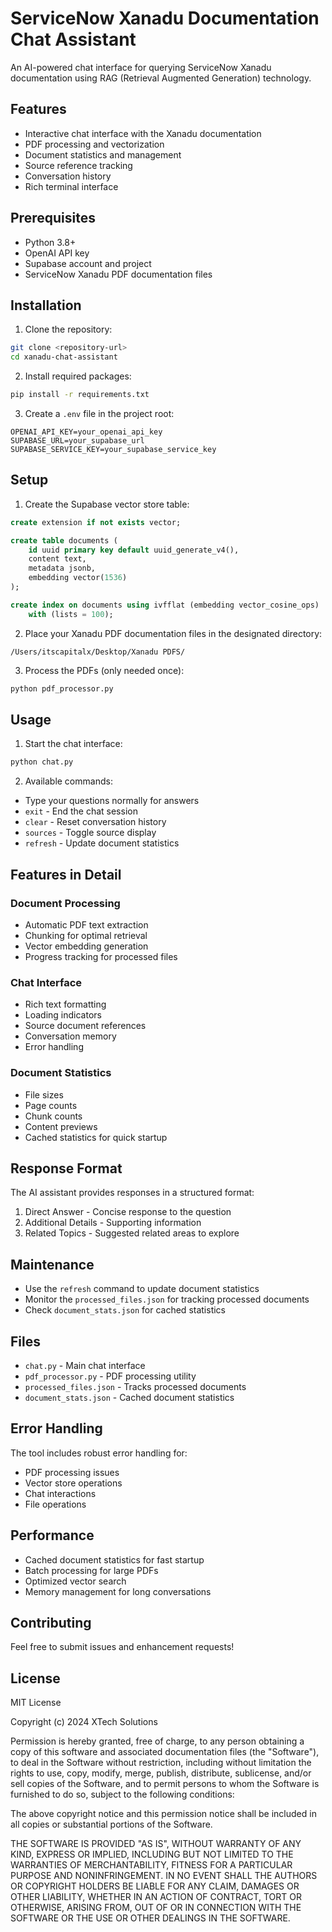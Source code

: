 # ServiceNow Xanadu Documentation Chat Assistant

An AI-powered chat interface for querying ServiceNow Xanadu documentation using RAG (Retrieval Augmented Generation) technology.

## Features

- Interactive chat interface with the Xanadu documentation
- PDF processing and vectorization
- Document statistics and management
- Source reference tracking
- Conversation history
- Rich terminal interface

## Prerequisites

- Python 3.8+
- OpenAI API key
- Supabase account and project
- ServiceNow Xanadu PDF documentation files

## Installation

1. Clone the repository:
```bash
git clone <repository-url>
cd xanadu-chat-assistant
```

2. Install required packages:
```bash
pip install -r requirements.txt
```

3. Create a `.env` file in the project root:
```env
OPENAI_API_KEY=your_openai_api_key
SUPABASE_URL=your_supabase_url
SUPABASE_SERVICE_KEY=your_supabase_service_key
```

## Setup

1. Create the Supabase vector store table:
```sql
create extension if not exists vector;

create table documents (
    id uuid primary key default uuid_generate_v4(),
    content text,
    metadata jsonb,
    embedding vector(1536)
);

create index on documents using ivfflat (embedding vector_cosine_ops)
    with (lists = 100);
```

2. Place your Xanadu PDF documentation files in the designated directory:
```
/Users/itscapitalx/Desktop/Xanadu PDFS/
```

3. Process the PDFs (only needed once):
```bash
python pdf_processor.py
```

## Usage

1. Start the chat interface:
```bash
python chat.py
```

2. Available commands:
- Type your questions normally for answers
- `exit` - End the chat session
- `clear` - Reset conversation history
- `sources` - Toggle source display
- `refresh` - Update document statistics

## Features in Detail

### Document Processing
- Automatic PDF text extraction
- Chunking for optimal retrieval
- Vector embedding generation
- Progress tracking for processed files

### Chat Interface
- Rich text formatting
- Loading indicators
- Source document references
- Conversation memory
- Error handling

### Document Statistics
- File sizes
- Page counts
- Chunk counts
- Content previews
- Cached statistics for quick startup

## Response Format

The AI assistant provides responses in a structured format:
1. Direct Answer - Concise response to the question
2. Additional Details - Supporting information
3. Related Topics - Suggested related areas to explore

## Maintenance

- Use the `refresh` command to update document statistics
- Monitor the `processed_files.json` for tracking processed documents
- Check `document_stats.json` for cached statistics

## Files

- `chat.py` - Main chat interface
- `pdf_processor.py` - PDF processing utility
- `processed_files.json` - Tracks processed documents
- `document_stats.json` - Cached document statistics

## Error Handling

The tool includes robust error handling for:
- PDF processing issues
- Vector store operations
- Chat interactions
- File operations

## Performance

- Cached document statistics for fast startup
- Batch processing for large PDFs
- Optimized vector search
- Memory management for long conversations

## Contributing

Feel free to submit issues and enhancement requests!

## License

MIT License

Copyright (c) 2024 XTech Solutions

Permission is hereby granted, free of charge, to any person obtaining a copy
of this software and associated documentation files (the "Software"), to deal
in the Software without restriction, including without limitation the rights
to use, copy, modify, merge, publish, distribute, sublicense, and/or sell
copies of the Software, and to permit persons to whom the Software is
furnished to do so, subject to the following conditions:

The above copyright notice and this permission notice shall be included in all
copies or substantial portions of the Software.

THE SOFTWARE IS PROVIDED "AS IS", WITHOUT WARRANTY OF ANY KIND, EXPRESS OR
IMPLIED, INCLUDING BUT NOT LIMITED TO THE WARRANTIES OF MERCHANTABILITY,
FITNESS FOR A PARTICULAR PURPOSE AND NONINFRINGEMENT. IN NO EVENT SHALL THE
AUTHORS OR COPYRIGHT HOLDERS BE LIABLE FOR ANY CLAIM, DAMAGES OR OTHER
LIABILITY, WHETHER IN AN ACTION OF CONTRACT, TORT OR OTHERWISE, ARISING FROM,
OUT OF OR IN CONNECTION WITH THE SOFTWARE OR THE USE OR OTHER DEALINGS IN THE
SOFTWARE.